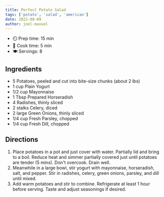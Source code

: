 ```yaml
---
title: Perfect Potato Salad
tags: ['potato', 'salad', 'american']
date: 2022-08-09
author: joel-maxuel
---
```


- ⏲️ Prep time: 15 min
- 🍳 Cook time: 5 min
- 🍽️ Servings: 8

## Ingredients

- 5 Potatoes, peeled and cut into bite-size chunks (about 2 lbs)
- 1 cup Plain Yogurt
- 1/2 cup Mayonnaise
- 1 Tbsp Prepared Horseradish
- 4 Radishes, thinly sliced
- 2 stalks Celery, diced
- 2 large Green Onions, thinly sliced
- 1/4 cup Fresh Parsley, chopped
- 1/4 cup Fresh Dill, chopped

## Directions

1. Place potatoes in a pot and just cover with water. Partially lid and bring to a boil. Reduce heat and simmer partially covered just until potatoes are tender (5 mins). Don't overcook. Drain well.
2. Meanwhile in a large bowl, stir yogurt with mayonnaise, horseradish, salt, and pepper. Stir in radishes, celery, green onions, parsley, and dill until mixed.
3. Add warm potatoes and stir to combine. Refrigerate at least 1 hour before serving. Taste and adjust seasonings if desired.
